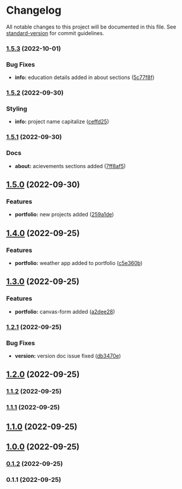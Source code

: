 # Changelog

All notable changes to this project will be documented in this file. See [standard-version](https://github.com/conventional-changelog/standard-version) for commit guidelines.

### [1.5.3](https://github.com/vivek1623/my-portfolio/compare/v1.5.2...v1.5.3) (2022-10-01)


### Bug Fixes

* **info:** education details added in about sections ([5c77f8f](https://github.com/vivek1623/my-portfolio/commit/5c77f8fef2ecbb3eaa0dd38bb5e90db4e5c0f695))

### [1.5.2](https://github.com/vivek1623/my-portfolio/compare/v1.5.1...v1.5.2) (2022-09-30)


### Styling

* **info:** project name capitalize ([ceffd25](https://github.com/vivek1623/my-portfolio/commit/ceffd25290ced6923e0552479d77c211d5311668))

### [1.5.1](https://github.com/vivek1623/my-portfolio/compare/v1.5.0...v1.5.1) (2022-09-30)


### Docs

* **about:** acievements sections added ([7ff8af5](https://github.com/vivek1623/my-portfolio/commit/7ff8af5c016301f538a4c71884b5405443111c56))

## [1.5.0](https://github.com/vivek1623/my-portfolio/compare/v1.4.0...v1.5.0) (2022-09-30)


### Features

* **portfolio:** new projects added ([259a1de](https://github.com/vivek1623/my-portfolio/commit/259a1de61a3c7677b300f247cb8eb955ff60cb51))

## [1.4.0](https://github.com/vivek1623/my-portfolio/compare/v1.3.0...v1.4.0) (2022-09-25)


### Features

* **portfolio:** weather app added to portfolio ([c5e360b](https://github.com/vivek1623/my-portfolio/commit/c5e360bae3c8db76235a658f9b89cdcfa1439fe3))

## [1.3.0](https://github.com/vivek1623/my-portfolio/compare/v1.2.1...v1.3.0) (2022-09-25)


### Features

* **portfolio:** canvas-form added ([a2dee28](https://github.com/vivek1623/my-portfolio/commit/a2dee28fd84e0e2b753bf6274af0da35efa1630a))

### [1.2.1](https://github.com/vivek1623/my-portfolio/compare/v1.2.0...v1.2.1) (2022-09-25)


### Bug Fixes

* **version:** version doc issue fixed ([db3470e](https://github.com/vivek1623/my-portfolio/commit/db3470e3fb1eef0c8ea5eefe399788d5e39b1658))

## [1.2.0](https://github.com/vivek1623/my-portfolio/compare/v1.1.2...v1.2.0) (2022-09-25)

### [1.1.2](https://github.com/vivek1623/my-portfolio/compare/v1.1.1...v1.1.2) (2022-09-25)

### [1.1.1](https://github.com/vivek1623/my-portfolio/compare/v1.1.0...v1.1.1) (2022-09-25)

## [1.1.0](https://github.com/vivek1623/my-portfolio/compare/v1.0.0...v1.1.0) (2022-09-25)

## [1.0.0](https://github.com/vivek1623/my-portfolio/compare/v0.1.2...v1.0.0) (2022-09-25)

### [0.1.2](https://github.com/vivek1623/my-portfolio/compare/v0.1.1...v0.1.2) (2022-09-25)

### 0.1.1 (2022-09-25)
